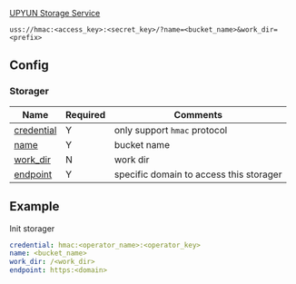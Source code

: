 [UPYUN Storage Service](https://www.upyun.com/products/file-storage)

`uss://hmac:<access_key>:<secret_key>/?name=<bucket_name>&work_dir=<prefix>`

## Config

### Storager

| Name                                         | Required | Comments                                |
| -------------------------------------------- | -------- | --------------------------------------- |
| [credential](go-storage/pairs/credential.md) | Y        | only support `hmac` protocol            |
| [name](go-storage/pairs/name.md)             | Y        | bucket name                             |
| [work_dir](go-storage/pairs/work_dir.md)     | N        | work dir                                |
| [endpoint](go-storage/pairs/endpoint.md)     | Y        | specific domain to access this storager |

## Example

Init storager

```yaml
credential: hmac:<operator_name>:<operator_key>
name: <bucket_name>
work_dir: /<work_dir>
endpoint: https:<domain>
```
